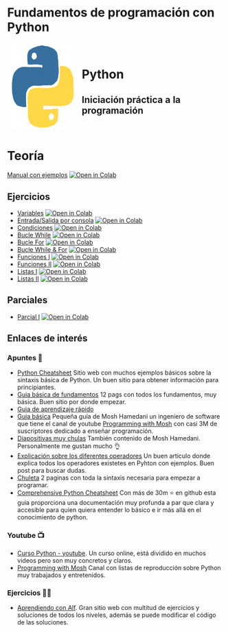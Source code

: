 # Fundamentos de programación con Python

<table class="table">
    <thead>
        <tr>
            <td>
                <img src="./images/giphy.gif" width="200" height="200">
            </td>
            <td>
                <h1>Python</h1>
                <h2>Iniciación práctica a la programación</h2>
            </td>
        </tr>
    </thead>
</table>

# Teoría
[Manual con ejemplos](./teoria/tutorial.ipynb)
[![Open in Colab](https://colab.research.google.com/assets/colab-badge.svg)](https://colab.research.google.com/github/HugoLebredo/FI_PYTHON_TUTORIAL/blob/main/teoria/tutorial.ipynb)
## Ejercicios
* [Variables](./ejercicios/FI_practica1.ipynb)
[![Open in Colab](https://colab.research.google.com/assets/colab-badge.svg)](https://colab.research.google.com/github/HugoLebredo/FI_PYTHON_TUTORIAL/blob/main/ejercicios/FI_practica1.ipynb)
* [Entrada/Salida por consola](./ejercicios/FI_practica2.ipynb)
[![Open in Colab](https://colab.research.google.com/assets/colab-badge.svg)](https://colab.research.google.com/github/HugoLebredo/FI_PYTHON_TUTORIAL/blob/main/ejercicios/FI_practica2.ipynb)
* [Condiciones](./ejercicios/FI_practica3.ipynb)
[![Open in Colab](https://colab.research.google.com/assets/colab-badge.svg)](https://colab.research.google.com/github/HugoLebredo/FI_PYTHON_TUTORIAL/blob/main/ejercicios/FI_practica3.ipynb)
* [Bucle While](./ejercicios/FI_practica4.ipynb)
[![Open in Colab](https://colab.research.google.com/assets/colab-badge.svg)](https://colab.research.google.com/github/HugoLebredo/FI_PYTHON_TUTORIAL/blob/main/ejercicios/FI_practica4.ipynb)
* [Bucle For](./ejercicios/FI_practica5.ipynb)
[![Open in Colab](https://colab.research.google.com/assets/colab-badge.svg)](https://colab.research.google.com/github/HugoLebredo/FI_PYTHON_TUTORIAL/blob/main/ejercicios/FI_practica5.ipynb)
* [Bucle While & For](./ejercicios/FI_practica6.ipynb)
[![Open in Colab](https://colab.research.google.com/assets/colab-badge.svg)](https://colab.research.google.com/github/HugoLebredo/FI_PYTHON_TUTORIAL/blob/main/ejercicios/FI_practica6.ipynb)
* [Funciones I](./ejercicios/FI_practica7.ipynb)
[![Open in Colab](https://colab.research.google.com/assets/colab-badge.svg)](https://colab.research.google.com/github/HugoLebredo/FI_PYTHON_TUTORIAL/blob/main/ejercicios/FI_practica7.ipynb)
* [Funciones II](./ejercicios/FI_practica8.ipynb)
[![Open in Colab](https://colab.research.google.com/assets/colab-badge.svg)](https://colab.research.google.com/github/HugoLebredo/FI_PYTHON_TUTORIAL/blob/main/ejercicios/FI_practica8.ipynb)
* [Listas I](./ejercicios/FI_practica9.ipynb)
[![Open in Colab](https://colab.research.google.com/assets/colab-badge.svg)](https://colab.research.google.com/github/HugoLebredo/FI_PYTHON_TUTORIAL/blob/main/ejercicios/FI_practica9.ipynb)
* [Listas II](./ejercicios/FI_practica10.ipynb)
[![Open in Colab](https://colab.research.google.com/assets/colab-badge.svg)](https://colab.research.google.com/github/HugoLebredo/FI_PYTHON_TUTORIAL/blob/main/ejercicios/FI_practica10.ipynb)
## Parciales
* [Parcial I](./ejercicios/FI_parcial_1.ipynb)
[![Open in Colab](https://colab.research.google.com/assets/colab-badge.svg)](https://colab.research.google.com/github/HugoLebredo/FI_PYTHON_TUTORIAL/blob/main/ejercicios/FI_parcial_1.ipynb)

## Enlaces de interés
### Apuntes 📔
* [Python Cheatsheet](https://www.pythoncheatsheet.org/) Sitio web con muchos ejemplos básicos sobre la sintaxis básica de Python. Un buen sitio para obtener información para principiantes.
* [Guia básica de fundamentos](https://static.realpython.com/python_cheat_sheet_v1.pdf) 12 pags con todos los fundamentos, muy básica. Buen sitio por donde empezar.
* [Guia de aprendizaje rápido](https://websitesetup.org/wp-content/uploads/2021/04/Python-cheat-sheet-April-2021.pdf)
* [Guia básica](https://programmingwithmosh.com/wp-content/uploads/2019/02/Python-Cheat-Sheet.pdf) Pequeña guía de Mosh Hamedani un ingeniero de software que tiene el canal de youtube [Programming with Mosh](https://www.youtube.com/user/programmingwithmosh) con casi 3M de suscriptores dedicado a enseñar programación.
* [Diapositivas muy chulas](https://programmingwithmosh.com/wp-content/uploads/2018/11/Python-3-Cheat-Sheet-v3.pdf) También contenido de Mosh Hamedani. Personalmente me gustan mucho 👌
* [Explicación sobre los diferentes operadores](https://realpython.com/python-operators-expressions/) Un buen articulo donde explica todos los operadores existetes en Pyhton con ejemplos. Buen post para buscar dudas.
* [Chuleta](https://cheatography.com/davechild/cheat-sheets/python/) 2 paginas con toda la sintaxis necesaria para empezar a programar.
* [Comprehensive Python Cheatsheet](https://github.com/gto76/python-cheatsheet) Con más de  30m ⭐️ en github esta guia proporciona una documentación muy profunda a par que clara y accesible para quien quiera entender lo básico e ir más allá en el conocimiento de python.
### Youtube 📺
* [Curso Python - youtube](https://www.youtube.com/playlist?list=PLU8oAlHdN5BlvPxziopYZRd55pdqFwkeS). Un curso online, está dividido en muchos videos pero son muy concretos y claros.
* [Programming with Mosh](https://www.youtube.com/user/programmingwithmosh) Canal con listas de reproducción sobre Python muy trabajados y entretenidos.
### Ejercicios 🏋️‍♂️
* [Aprendiendo con Alf](https://aprendeconalf.es/docencia/python/). Gran sitio web con multitud de ejercicios y soluciones de todos los niveles, además se puede modificar el código de las soluciones.